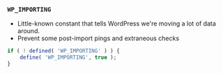 ### `WP_IMPORTING`

* Little-known constant that tells WordPress we're moving a lot of data around.
* Prevent some post-import pings and extraneous checks

```php
if ( ! defined( 'WP_IMPORTING' ) ) {
	define( 'WP_IMPORTING', true );
}
```
